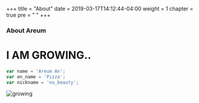 +++
title = "About"
date = 2019-03-17T14:12:44-04:00
weight = 1
chapter = true
pre = "<i class='fas fa-user-circle'></i> "
+++

### About Areum

# I AM GROWING..


```js
var name = 'Areum An';
var en_name = 'Pizza';
var nickname = 'no_beauty';
```

![growing](https://drive.google.com/uc?id=1TbdW49Nj4A9QI6wqjUhMolfmcfrXkxd_)